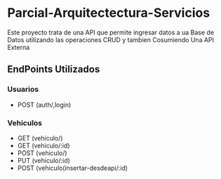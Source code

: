 # Parcial-Arquitectectura-Servicios

Este proyecto trata de una API que permite ingresar datos a ua Base de Datos utilizando las operaciones CRUD y tambien Cosumiendo Una API Externa

##  EndPoints Utilizados 
### Usuarios
- POST (auth/,login)

### Vehiculos
- GET (vehiculo/)
- GET (vehiculo/:id)
- POST (vehiculo/)
- PUT (vehiculo/:id)
- POST (vehiculo(insertar-desdeapi/:id)
